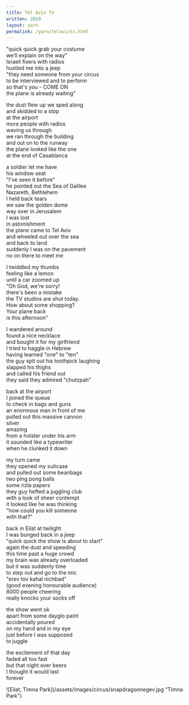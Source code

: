 ```yaml
---
title: Tel Aviv TV
written: 2019
layout: yarn
permalink: /yarn/telavivtv.html
---
```


<div class="poem">

"quick quick grab your costume  
we'll explain on the way"  
Israeli fixers with radios  
hustled me into a jeep  
"they need someone from your circus  
to be interviewed and to perform  
so that's you - COME ON  
the plane is already waiting"

the dust flew up
we sped along  
and skidded to a stop  
at the airport  
more people with radios  
waving us through  
we ran through the building  
and out on to the runway  
the plane looked like the one  
at the end of Casablanca  

a soldier let me have  
his window seat  
"I've seen it before"  
he pointed out the Sea of Galilee  
Nazareth, Bethlehem  
I held back tears  
we saw the golden dome  
way over in Jerusalem  
I was lost  
in astonishment  
the plane came to Tel Aviv  
and wheeled out over the sea  
and back to land  
suddenly I was on the pavement  
no on there to meet me  

I twiddled my thumbs  
feeling like a lemon  
until a car zoomed up  
"Oh God, we're sorry!  
there's been a mistake  
the TV studios are shut today.  
How about some shopping?  
Your plane back  
is this afternoon"  

I wandered around  
found a nice necklace  
and bought it for my girlfriend  
I tried to haggle in Hebrew  
having learned "one" to "ten"  
the guy spit out his toothpick laughing  
slapped his thighs  
and called his friend out  
they said they admired "chutzpah"  

back at the airport  
I joined the queue  
to check in bags and guns  
an enormous man in front of me  
pulled out this massive cannon  
silver  
amazing  
from a holster under his arm  
it sounded like a typewriter  
when he clunked it down  

my turn came  
they opened my suitcase  
and pulled out some beanbags  
two ping pong balls  
some rizla papers  
they guy hefted a juggling club  
with a look of sheer contempt  
it looked like he was thinking  
"how could you kill someone  
with that?"

back in Eilat at twilight  
I was bunged back in a jeep  
"quick quick the show is about to start"  
again the dust and speeding  
this time past a huge crowd  
my brain was already overloaded  
but it was suddenly time  
to step out and go to the mic  
"erev tov kahal nichbad"  
(good evening honourable audience)  
8000 people cheering  
really knocks your socks off  

the show went ok  
apart from some dayglo paint  
accidentally poured  
on my hand and in my eye  
just before I was supposed  
to juggle  

the excitement of that day  
faded all too fast  
but that night over beers  
I thought it would last  
forever

</div>
![Eilat, Timna Park](/assets/images/circus/snapdragonnegev.jpg "Timna Park")

